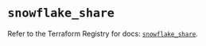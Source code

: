 # `snowflake_share`

Refer to the Terraform Registry for docs: [`snowflake_share`](https://registry.terraform.io/providers/snowflakedb/snowflake/1.2.1/docs/resources/share).
